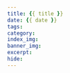 ```yaml
---
title: {{ title }}
date: {{ date }}
tags: 
category: 
index_img: 
banner_img: 
excerpt: 
hide: 
---
```

